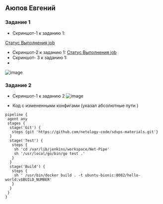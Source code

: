 ## Аюпов Евгений 
### Задание 1
 -   Скриншот-1 к заданию 1: 

[Статус Выполнения job](https://github.com/Ruin392/sdvps-materials/assets/53511812/f2b803e9-60cb-43f8-a2d6-32b8db0aed11)
 -   Скриншот-2 к заданию 1: 
 [Статус Выполнения job](https://github.com/Ruin392/sdvps-materials/assets/53511812/0019e959-befb-4fcf-ad13-3c3b5ff4d6fb)
-   Скриншот- 3 к заданию 1:
-   
 ![image](https://github.com/Ruin392/sdvps-materials/assets/53511812/c195c86a-ba7c-4b33-a95a-03255ac57ad0)


### Задание 2
- Скриншот-1 к заданию 2
 ![image](https://github.com/Ruin392/sdvps-materials/assets/53511812/3ce87437-c6f2-4eeb-86cd-2007ea9945a5)

- Код с измененными конфигами (указал абсолютные пути )
```
pipeline {
 agent any
 stages {
  stage('Git') {
   steps {git 'https://github.com/netology-code/sdvps-materials.git'}
  }
  stage('Test') {
   steps {
    sh 'cd /var/lib/jenkins/workspace/Net-Pipe'
    sh '/usr/local/go/bin/go test .'
   }
  }
  stage('Build') {
   steps {
    sh ' /usr/bin/docker build . -t ubuntu-bionic:8082/hello-world:v$BUILD_NUMBER'
   }
  }
 }
}
```

